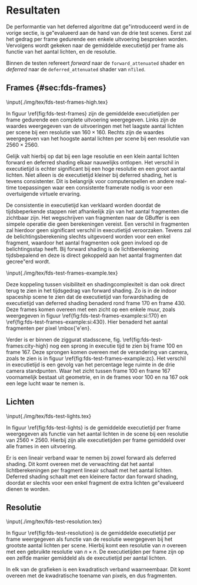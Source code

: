 # Resultaten 

De performantie van het deferred algoritme dat ge\"introduceerd werd in de 
vorige sectie, is ge\"evalueerd aan de hand van de drie test scenes. Eerst zal
het gedrag per frame gedurende een enkele uitvoering besproken worden.
Vervolgens wordt gekeken naar de gemiddelde executietijd per frame als functie 
van het aantal lichten, en de resolutie.

Binnen de testen refereert *forward* naar de `forward_attenuated` shader en
*deferred* naar de `deferred_attenuated` shader van `nTiled`.

## Frames {#sec:fds-frames}

\input{./img/tex/fds-test-frames-high.tex}

In figuur \ref{fig:fds-test-frames} zijn de gemiddelde executietijden per frame
gedurende een complete uitvoering weergegeven. Links zijn de waardes weergegeven 
van de uitvoeringen met het laagste aantal lichten per scene bij een resolutie 
van $160 \times 160$. Rechts zijn de waardes weergegeven van het hoogste aantal 
lichten per scene bij een resolutie van $2560 \times 2560$.  

Gelijk valt hierbij op dat bij een lage resolutie en een klein aantal lichten 
forward en deferred shading elkaar nauwelijks ontlopen. Het verschil in 
executietijd is echter significant bij een hoge resolutie en een groot aantal
lichten. Niet alleen is de executietijd kleiner bij deferred shading, het is 
tevens consistenter. Dit is belangrijk voor computerspellen en andere real-time
toepassingen waar een consistente framerate nodig is voor een overtuigende 
virtuele ervaring. 

De consistentie in executietijd kan verklaard worden doordat de tijdsbeperkende 
stappen niet afhankelijk zijn van het aantal fragmenten die zichtbaar zijn.
Het wegschrijven van fragmenten naar de GBuffer is een simpele operatie die 
geen berekeningen vereist. Een verschil in fragmenten zal hierdoor geen 
significant verschil in executietijd veroorzaken. Tevens zal de 
belichtingsberekening slechts uitgevoerd worden voor een enkel fragment, 
waardoor het aantal fragmenten ook geen invloed op de belichtingsstap heeft. 
Bij forward shading is de lichtberekening tijdsbepalend en deze is direct 
gekoppeld aan het aantal fragmenten dat gecree\"erd wordt. 

\input{./img/tex/fds-test-frames-example.tex}

Deze koppeling tussen visibiliteit en shadingcomplexiteit is dan ook direct 
terug te zien in het tijdsgedrag van forward shading. Zo is in de indoor
spaceship scene te zien dat de executietijd van forwardshading de executietijd
van deferred shading benaderd rond frame 170 en frame 430. Deze frames komen
overeen met een zicht op een enkele muur, zoals weergegeven in figuur 
\ref{fig:fds-test-frames-example:si:170} en \ref{fig:fds-test-frames-example:si:430}.
Hier benaderd het aantal fragmenten per pixel \mbox{\'e\'en}.

Verder is er binnen de ziggurat stadsscene, fig. \ref{fig:fds-test-frames:city-high}
nog een sprong in executie tijd te zien bij frame 100 en frame 167. Deze 
sprongen komen overeen met de verandering van camera, zoals te zien is in figuur
\ref{fig:fds-test-frames-example:zc}. Het verschil in executietijd is een gevolg
van het percentage lege ruimte in de drie camera standpunten. Waar het zicht 
tussen frame 100 en frame 167 voornamelijk bestaat uit geometrie, en in de 
frames voor 100 en na 167 ook een lege lucht waar te nemen is.

## Lichten

\input{./img/tex/fds-test-lights.tex}

In figuur \ref{fig:fds-test-lights} is de gemiddelde executietijd per frame
weergegeven als  functie van het aantal lichten in de scene bij een resolutie
van $2560 \times 2560$. Hierbij zijn alle executietijden per frame gemiddeld 
over alle frames in een uitvoering.

Er is een lineair verband waar te nemen bij zowel forward als deferred shading.
Dit komt overeen met de verwachting dat het aantal lichtberekeningen per fragment
lineair schaalt met het aantal lichten. Deferred shading schaalt met een kleinere
factor dan forward shading, doordat er slechts voor een enkel fragment de extra
lichten ge\"evalueerd dienen te worden.

## Resolutie

\input{./img/tex/fds-test-resolution.tex}

In figuur \ref{fig:fds-test-resolution} is de gemiddelde executietijd per frame
weergegeven als functie van de resolutie weergegeven bij het grootste aantal 
lichten per scene. Hierbij komt een resolutie van $n$ overeen met een gebruikte
resolutie van $n \times n$. De executietijden per frame zijn op een zelfde manier
gemiddeld als de executietijd per aantal lichten. 

In elk van de grafieken is een kwadratisch verband waarneembaar. Dit komt 
overeen met de kwadratische toename van pixels, en dus fragmenten.

